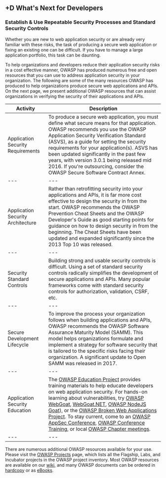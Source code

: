 ## +D What's Next for Developers

### Establish &amp; Use Repeatable Security Processes and Standard Security Controls

Whether you are new to web application security or are already very familiar with these risks, the task of producing a secure web application or fixing an existing one can be difficult. If you have to manage a large application portfolio, this task can be daunting.

To help organizations and developers reduce their application security risks in a cost effective manner, OWASP has produced numerous free and open resources that you can use to address application security in your organization. The following are some of the many resources OWASP has produced to help organizations produce secure web applications and APIs. On the next page, we present additional OWASP resources that can assist organizations in verifying the security of their applications and APIs.

| Activity | Description |
| --- | --- |
| Application Security Requirements | To produce a secure web application, you must define what secure means for that application. OWASP recommends you use the OWASP Application Security Verification Standard (ASVS), as a guide for setting the security requirements for your application(s). ASVS has been updated significantly in the past few years, with version 3.0.1 being released mid 2016. If you're outsourcing, consider the OWASP Secure Software Contract Annex.|
| --- | --- |
| Application Security Architecture | Rather than retrofitting security into your applications and APIs, it is far more cost effective to design the security in from the start. OWASP recommends the OWASP Prevention Cheat Sheets and the OWASP Developer's Guide as good starting points for guidance on how to design security in from the beginning. The Cheat Sheets have been updated and expanded significantly since the 2013 Top 10 was released. |
| --- | --- |
| Security Standard Controls | Building strong and usable security controls is difficult. Using a set of standard security controls radically simplifies the development of secure applications and APIs. Many popular frameworks come with standard security controls for authorization, validation, CSRF, etc.|
| --- | --- |
| Secure Development Lifecycle | To improve the process your organization follows when building applications and APIs, OWASP recommends the OWASP Software Assurance Maturity Model (SAMM). This model helps organizations formulate and implement a strategy for software security that is tailored to the specific risks facing their organization. A significant update to Open SAMM was released in 2017.|
| --- | --- |
| Application Security Education | The [OWASP Education Project](https://www.owasp.org/index.php/Category:OWASP_Education_Project) provides training materials to help educate developers on web application security. For hands-on learning about vulnerabilities, try [OWASP WebGoat](https://www.owasp.org/index.php/WebGoat), [WebGoat.NET](https://www.owasp.org/index.php/Category:OWASP_WebGoat.NET), [OWASP NodeJS Goat](https://www.owasp.org/index.php/OWASP_Node_js_Goat_Project)), or the [OWASP Broken Web Applications Project](https://www.owasp.org/index.php/OWASP_Broken_Web_Applications_Project). To stay current, come to an [OWASP AppSec Conference](https://www.owasp.org/index.php/Category:OWASP_AppSec_Conference), [OWASP Conference Training](TBA), or local [OWASP Chapter meetings](https://www.owasp.org/index.php/Category:OWASP_Chapter).|
| --- | --- |

There are numerous additional OWASP resources available for your use. Please visit the [OWASP Projects](https://www.owasp.org/index.php/Projects) page, which lists all the Flagship, Labs, and Incubator projects in the OWASP project inventory. Most OWASP resources are available on our [wiki](https://www.owasp.org/), and many OWASP documents can be ordered in [hardcopy](http://stores.lulu.com/owasp) or as [eBooks](http://stores.lulu.com/owasp).
